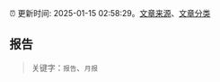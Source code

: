 :alarm_clock: 更新时间: 2025-01-15 02:58:29。[文章来源](/README.md)、[文章分类](/TAGS.md)

## 报告


> 关键字：`报告`、`月报`




